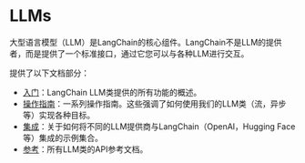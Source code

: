 # LLMs

大型语言模型（LLM）是LangChain的核心组件。LangChain不是LLM的提供者，而是提供了一个标准接口，通过它您可以与各种LLM进行交互。

提供了以下文档部分：

- [入门](../LLMs/入门.md)：LangChain LLM类提供的所有功能的概述。
- [操作指南](../LLMs/通用功能/概览.md)：一系列操作指南。这些强调了如何使用我们的LLM类（流，异步等）实现各种目标。
- [集成](../LLMs/集成/概览.md)：关于如何将不同的LLM提供商与LangChain（OpenAI，Hugging Face等）集成的示例集合。
- [参考](../LLMs/参考.md)：所有LLM类的API参考文档。